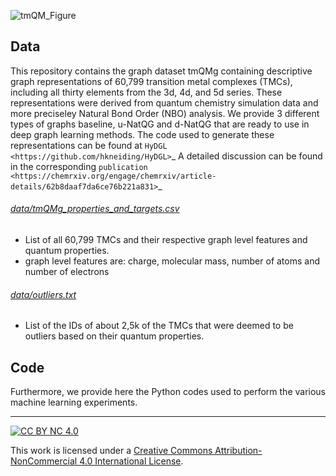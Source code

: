 ![tmQM_Figure](https://user-images.githubusercontent.com/51946437/91875604-fabc5300-ec7b-11ea-9b0d-b6b308dc942b.png)

## Data

This repository contains the graph dataset tmQMg containing descriptive graph representations of 60,799 transition metal complexes (TMCs), including all thirty elements from the 3d, 4d, and 5d series. These representations were derived from quantum chemistry simulation data and more preciseley Natural Bond Order (NBO) analysis. We provide 3 different types of graphs baseline, u-NatQG and d-NatQG that are ready to use in deep graph learning methods. The code used to generate these representations can be found at `HyDGL <https://github.com/hkneiding/HyDGL>`_ A detailed discussion can be found in the corresponding `publication <https://chemrxiv.org/engage/chemrxiv/article-details/62b8daaf7da6ce76b221a831>`_

###### [data/tmQMg_properties_and_targets.csv](data/tmQMg_properties_and_targets.csv)
- List of all 60,799 TMCs and their respective graph level features and quantum properties.
- graph level features are: charge, molecular mass, number of atoms and number of electrons

###### [data/outliers.txt](data/outliers.txt)
- List of the IDs of about 2,5k of the TMCs that were deemed to be outliers based on their quantum properties.

## Code

Furthermore, we provide here the Python codes used to perform the various machine learning experiments. 

---

[![CC BY NC 4.0][cc-by-nc-image]][cc-by-nc]

This work is licensed under a
[Creative Commons Attribution-NonCommercial 4.0 International License][cc-by-nc].

[cc-by-nc]: http://creativecommons.org/licenses/by-nc/4.0/
[cc-by-nc-image]: https://i.creativecommons.org/l/by-nc/4.0/88x31.png
